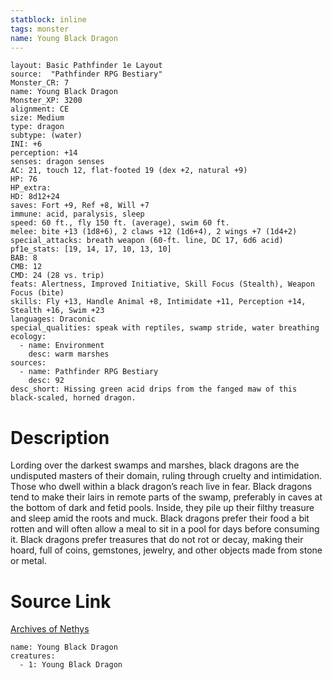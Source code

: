 ```yaml
---
statblock: inline
tags: monster
name: Young Black Dragon
---
```

```statblock
layout: Basic Pathfinder 1e Layout
source:  "Pathfinder RPG Bestiary"
Monster_CR: 7
name: Young Black Dragon
Monster_XP: 3200
alignment: CE
size: Medium
type: dragon
subtype: (water)
INI: +6
perception: +14
senses: dragon senses
AC: 21, touch 12, flat-footed 19 (dex +2, natural +9)
HP: 76
HP_extra: 
HD: 8d12+24
saves: Fort +9, Ref +8, Will +7
immune: acid, paralysis, sleep
speed: 60 ft., fly 150 ft. (average), swim 60 ft.
melee: bite +13 (1d8+6), 2 claws +12 (1d6+4), 2 wings +7 (1d4+2)
special_attacks: breath weapon (60-ft. line, DC 17, 6d6 acid)
pf1e_stats: [19, 14, 17, 10, 13, 10]
BAB: 8
CMB: 12
CMD: 24 (28 vs. trip)
feats: Alertness, Improved Initiative, Skill Focus (Stealth), Weapon Focus (bite)
skills: Fly +13, Handle Animal +8, Intimidate +11, Perception +14, Stealth +16, Swim +23
languages: Draconic
special_qualities: speak with reptiles, swamp stride, water breathing
ecology:
  - name: Environment
    desc: warm marshes
sources:
  - name: Pathfinder RPG Bestiary
    desc: 92
desc_short: Hissing green acid drips from the fanged maw of this black-scaled, horned dragon.
```
# Description
Lording over the darkest swamps and marshes, black dragons are the undisputed masters of their domain, ruling through cruelty and intimidation. Those who dwell within a black dragon’s reach live in fear. Black dragons tend to make their lairs in remote parts of the swamp, preferably in caves at the bottom of dark and fetid pools. Inside, they pile up their filthy treasure and sleep amid the roots and muck. Black dragons prefer their food a bit rotten and will often allow a meal to sit in a pool for days before consuming it. Black dragons prefer treasures that do not rot or decay, making their hoard, full of coins, gemstones, jewelry, and other objects made from stone or metal.
# Source Link
[Archives of Nethys](https://aonprd.com/MonsterDisplay.aspx?ItemName=Young%20Black%20Dragon)
```encounter-table
name: Young Black Dragon
creatures:
  - 1: Young Black Dragon
```
